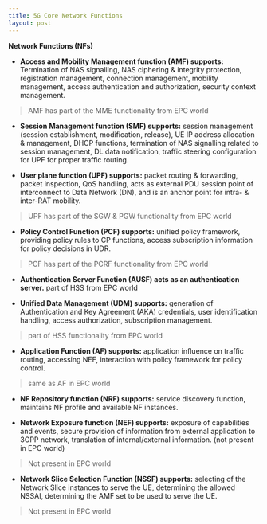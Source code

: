 ```yaml
---
title: 5G Core Network Functions
layout: post
---
```


**Network Functions (NFs)**

* **Access and Mobility Management function (AMF) supports:** 
 Termination of NAS signalling, NAS ciphering & integrity protection, registration management, connection management, mobility management, access authentication and authorization, security context management. 
> AMF has part of the MME functionality from EPC world

* **Session Management function (SMF) supports:** 
session management (session establishment, modification, release), UE IP address allocation & management, DHCP functions, termination of NAS signalling related to session management, DL data notification, traffic steering configuration for UPF for proper traffic routing. 

* **User plane function (UPF) supports:**
packet routing & forwarding, packet inspection, QoS handling, acts as external PDU session point of interconnect to Data Network (DN), and is an anchor point for intra- & inter-RAT mobility. 
>UPF has part of the SGW & PGW functionality from EPC world

* **Policy Control Function (PCF) supports:** 
unified policy framework, providing policy rules to CP functions, access subscription information for policy decisions in UDR. 
> PCF has part of the PCRF functionality from EPC world

* **Authentication Server Function (AUSF) acts as an authentication server.** 
part of HSS from EPC world

* **Unified Data Management (UDM) supports:** 
generation of Authentication and Key Agreement (AKA) credentials, user identification handling, access authorization, subscription management. 
> part of HSS functionality from EPC world

* **Application Function (AF) supports:** 
application influence on traffic routing, accessing NEF, interaction with policy framework for policy control. 
> same as AF in EPC world

* **NF Repository function (NRF) supports:** 
service discovery function, maintains NF profile and available NF instances. 

* **Network Exposure function (NEF) supports:** 
exposure of capabilities and events, secure provision of information from external application to 3GPP network, translation of internal/external information. (not present in EPC world)
> Not present in EPC world

* **Network Slice Selection Function (NSSF) supports:** 
selecting of the Network Slice instances to serve the UE, determining the allowed NSSAI, determining the AMF set to be used to serve the UE.
> Not present in EPC world